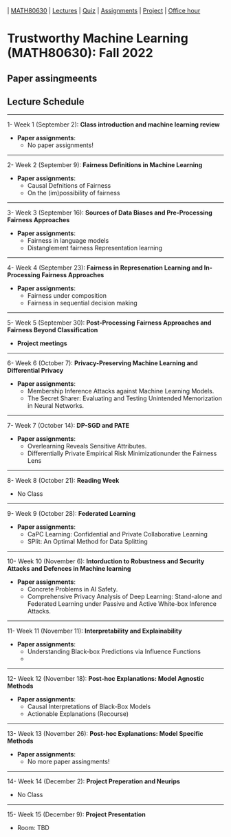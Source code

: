 | [MATH80630](main.md) | [Lectures](lectures.md) | [Quiz](Quiz.md) | [Assignments](assignment.md) | [Project](project.md) | [Office hour](office_hr.md)
# Trustworthy Machine Learning (MATH80630): Fall 2022

## Paper assingmeents
## Lecture Schedule
___
1- <span style="font-size:1em;">Week 1 (September 2): **Class introduction and machine learning review**</span>
- **Paper assignments**: 
  * No paper assignments!

___
2- <span style="font-size:1em;">Week 2 (September 9): **Fairness Definitions in Machine Learning**</span>
- **Paper assignments**: 
  * Causal Defnitions of Fairness
  * On the (im)possibility of fairness

___
3- <span style="font-size:1em;">Week 3 (September 16): **Sources of Data Biases and Pre-Processing Fairness Approaches**</span>
- **Paper assignments**: 
  * Fairness in language models
  * Distanglement fairness Representation learning

___
4- <span style="font-size:1em;">Week 4 (September 23): **Fairness in Represenation Learning and In-Processing Fairness Approaches**</span>
- **Paper assignments**: 
  * Fairness under composition
  * Fairness in sequential decision making

___
5- <span style="font-size:1em;">Week 5 (September 30): **Post-Processing Fairness Approaches and Fairness Beyond Classification**</span>
- **Project meetings**

___
6- <span style="font-size:1em;">Week 6 (October 7): **Privacy-Preserving Machine Learning and Differential Privacy**</span>
- **Paper assignments**: 
  * Membership Inference Attacks against Machine Learning Models.
  * The Secret Sharer: Evaluating and Testing Unintended Memorization in Neural Networks.

___
7- <span style="font-size:1em;">Week 7 (October 14): **DP-SGD and PATE**</span>
- **Paper assignments**: 
  * Overlearning Reveals Sensitive Attributes.
  * Differentially Private Empirical Risk Minimizationunder the Fairness Lens

___
8- <span style="font-size:1em;">Week 8 (October 21): **Reading Week**</span>
- No Class
 
 
___
9- <span style="font-size:1em;">Week 9 (October 28): **Federated Learning**</span>
- **Paper assignments**: 
  * CaPC Learning: Confidential and Private Collaborative Learning
  * SPlit: An Optimal Method for Data Splitting

___
10- <span style="font-size:1em;">Week 10 (November 6): **Intorduction to Robustness and Security Attacks and Defences in Machine learning**</span>
- **Paper assignments**: 
  * Concrete Problems in AI Safety.
  * Comprehensive Privacy Analysis of Deep Learning: Stand-alone and Federated Learning under Passive and Active White-box Inference Attacks.

___
11- <span style="font-size:1em;">Week 11 (November 11): **Interpretability and Explainability**</span>
- **Paper assignments**: 
  * Understanding Black-box Predictions via Influence Functions
  * 

___
12- <span style="font-size:1em;">Week 12 (November 18): **Post-hoc Explanations: Model Agnostic Methods**</span>
- **Paper assignments**: 
  * Causal Interpretations of Black-Box Models
  * Actionable Explanations (Recourse)

___
13- <span style="font-size:1em;">Week 13 (November 26): **Post-hoc Explanations: Model Specific Methods**</span>
- **Paper assignments**: 
  * No more paper assingments!

___
14- <span style="font-size:1em;">Week 14 (December 2): **Project Preperation and Neurips**</span>
- No Class

___
15- <span style="font-size:1em;">Week 15 (December 9): **Project Presentation**</span>
- Room: TBD 


